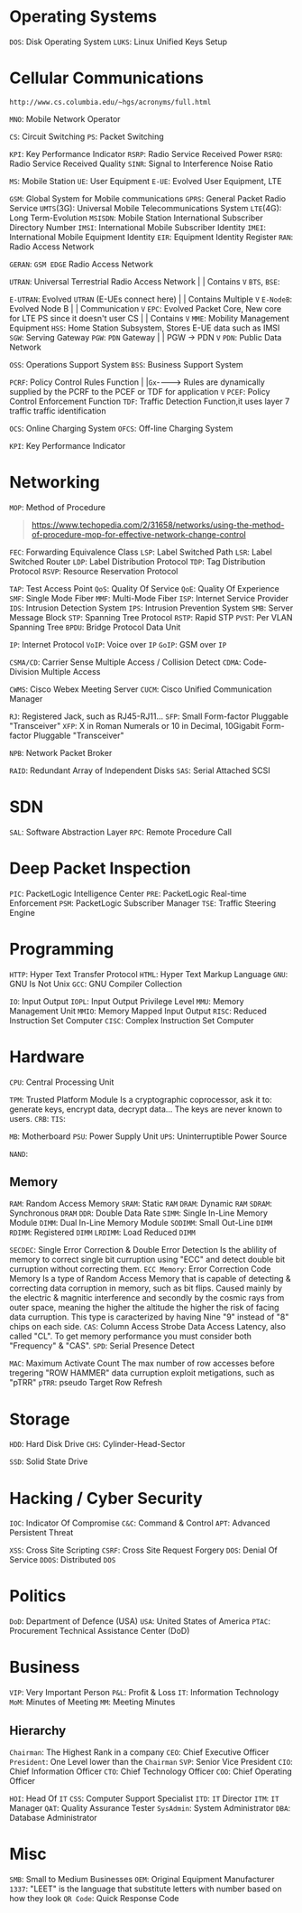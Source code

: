 
# Operating Systems

`DOS`: Disk Operating System
`LUKS`: Linux Unified Keys Setup

# Cellular Communications

`http://www.cs.columbia.edu/~hgs/acronyms/full.html`

`MNO`: Mobile Network Operator

`CS`: Circuit Switching
`PS`: Packet Switching

`KPI`: Key Performance Indicator
`RSRP`: Radio Service Received Power
`RSRQ`: Radio Service Received Quality
`SINR`: Signal to Interference Noise Ratio

`MS`: Mobile Station
`UE`: User Equipment
`E-UE`: Evolved User Equipment, LTE

`GSM`: Global System for Mobile communications
`GPRS`: General Packet Radio Service
`UMTS`(3G): Universal Mobile Telecommunications System
`LTE`(4G): Long Term-Evolution
`MSISDN`: Mobile Station International Subscriber Directory Number
`IMSI`: International Mobile Subscriber Identity
`IMEI`: International Mobile Equipment Identity
`EIR`: Equipment Identity Register
`RAN`: Radio Access Network

`GERAN`: `GSM EDGE` Radio Access Network

`UTRAN`: Universal Terrestrial Radio Access Network
  |
  | Contains
  `V`
`BTS`, `BSE`:


`E-UTRAN`: Evolved `UTRAN` (E-UEs connect here)
 |
 | Contains Multiple
 `V`
`E-NodeB`: Evolved Node B
 |
 | Communication
 `V`
`EPC`: Evolved Packet Core, New core for LTE PS since it doesn't user CS
 |
 | Contains
 `V`
`MME`: Mobility Management Equipment
`HSS`: Home Station Subsystem, Stores E-UE data such as IMSI
`SGW`: Serving Gateway
`PGW`: `PDN` Gateway
 |
 | PGW -> PDN
 `V`
`PDN`: Public Data Network


`OSS`: Operations Support System
`BSS`: Business Support System

`PCRF`: Policy Control Rules Function
 |
 |`Gx`----> Rules are dynamically supplied by the PCRF to the PCEF or TDF for application
 `V`
`PCEF`: Policy Control Enforcement Function
`TDF`: Traffic Detection Function,it uses layer 7 traffic traffic identification

`OCS`: Online Charging System
`OFCS`: Off-line Charging System

`KPI`: Key Performance Indicator

# Networking

`MOP`: Method of Procedure
> https://www.techopedia.com/2/31658/networks/using-the-method-of-procedure-mop-for-effective-network-change-control

`FEC`: Forwarding Equivalence Class
`LSP`: Label Switched Path
`LSR`: Label Switched Router
`LDP`: Label Distribution Protocol
`TDP`: Tag Distribution Protocol
`RSVP`: Resource Reservation Protocol

`TAP`: Test Access Point
`QoS`: Quality Of Service
`QoE`: Quality Of Experience
`SMF`: Single Mode Fiber
`MMF`: Multi-Mode Fiber
`ISP`: Internet Service Provider
`IDS`: Intrusion Detection System
`IPS`: Intrusion Prevention System
`SMB`: Server Message Block
`STP`: Spanning Tree Protocol
`RSTP`: Rapid STP
`PVST`: Per VLAN Spanning Tree
`BPDU`: Bridge Protocol Data Unit

`IP`: Internet Protocol
`VoIP`: Voice over `IP`
`GoIP`: GSM over `IP`

`CSMA/CD`: Carrier Sense Multiple Access / Collision Detect
`CDMA`: Code-Division Multiple Access

`CWMS`: Cisco Webex Meeting Server
`CUCM`: Cisco Unified Communication Manager

`RJ`: Registered Jack, such as RJ45-RJ11...
`SFP`: Small Form-factor Pluggable "Transceiver"
`XFP`: X in Roman Numerals or 10 in Decimal, 10Gigabit Form-factor Pluggable "Transceiver"

`NPB`: Network Packet Broker

`RAID`: Redundant Array of Independent Disks
`SAS`: Serial Attached SCSI

# SDN

`SAL`: Software Abstraction Layer
`RPC`: Remote Procedure Call

# Deep Packet Inspection

`PIC`: PacketLogic Intelligence Center
`PRE`: PacketLogic Real-time Enforcement
`PSM`: PacketLogic Subscriber Manager
`TSE`: Traffic Steering Engine

# Programming

`HTTP`: Hyper Text Transfer Protocol
`HTML`: Hyper Text Markup Language
`GNU`: GNU Is Not Unix
`GCC`: GNU Compiler Collection

`IO`: Input Output
`IOPL`: Input Output Privilege Level
`MMU`: Memory Management Unit
`MMIO`: Memory Mapped Input Output
`RISC`: Reduced Instruction Set Computer
`CISC`: Complex Instruction Set Computer

# Hardware

`CPU`: Central Processing Unit

`TPM`: Trusted Platform Module
    Is a cryptographic coprocessor, ask it to: generate keys, encrypt data, decrypt data... The keys are never known to users.
`CRB`:
`TIS`:

`MB`: Motherboard
`PSU`: Power Supply Unit
`UPS`: Uninterruptible Power Source

`NAND`:

## Memory

`RAM`: Random Access Memory
`SRAM`: Static `RAM`
`DRAM`: Dynamic `RAM`
`SDRAM`: Synchronous `DRAM`
`DDR`: Double Data Rate
`SIMM`: Single In-Line Memory Module
`DIMM`: Dual In-Line Memory Module
`SODIMM`: Small Out-Line `DIMM`
`RDIMM`: Registered `DIMM`
`LRDIMM`: Load Reduced `DIMM`



`SECDEC`: Single Error Correction & Double Error Detection
    Is the ablility of memory to correct single bit curruption using "ECC" and detect double bit curruption without correcting them.
`ECC Memory`: Error Correction Code Memory
    Is a type of Random Access Memory that is capable of detecting & correcting data corruption in memory, such as bit flips. Caused mainly by the electric & magnitic interference and secondly by the cosmic rays from outer space, meaning the higher the altitude the higher the risk of facing data curruption.
    This type is caracterized by having Nine "9" instead of "8" chips on each side.
`CAS`: Column Access Strobe
    Data Access Latency, also called "CL". To get memory performance you must consider both "Frequency" & "CAS".
`SPD`: Serial Presence Detect

`MAC`: Maximum Activate Count
    The max number of row accesses before tregering "ROW HAMMER" data curruption exploit metigations, such as "pTRR"
`pTRR`: pseudo Target Row Refresh

# Storage
    
`HDD`: Hard Disk Drive
`CHS`: Cylinder-Head-Sector

`SSD`: Solid State Drive

# Hacking / Cyber Security

`IOC`: Indicator Of Compromise
`C&C`: Command & Control
`APT`: Advanced Persistent Threat

`XSS`: Cross Site Scripting
`CSRF`: Cross Site Request Forgery
`DOS`: Denial Of Service
`DDOS`: Distributed `DOS`

# Politics

`DoD`: Department of Defence (USA)
`USA`: United States of America
`PTAC`: Procurement Technical Assistance Center (DoD)

# Business

`VIP`: Very Important Person
`P&L`: Profit & Loss
`IT`: Information Technology
`MoM`: Minutes of Meeting
`MM`: Meeting Minutes

## Hierarchy

`Chairman`: The Highest Rank in a company
`CEO`: Chief Executive Officer
`President`: One Level lower than the `Chairman`
`SVP`: Senior Vice President
`CIO`: Chief Information Officer
`CTO`: Chief Technology Officer
`COO`: Chief Operating Officer

`HOI`: Head Of `IT`
`CSS`: Computer Support Specialist
`ITD`: `IT` Director
`ITM`: `IT` Manager
`QAT`: Quality Assurance Tester
`SysAdmin`: System Administrator
`DBA`: Database Administrator

# Misc

`SMB`: Small to Medium Businesses
`OEM`: Original Equipment Manufacturer
`1337`: "LEET" is the language that substitute letters with number based on how they look
`QR Code`: Quick Response Code
